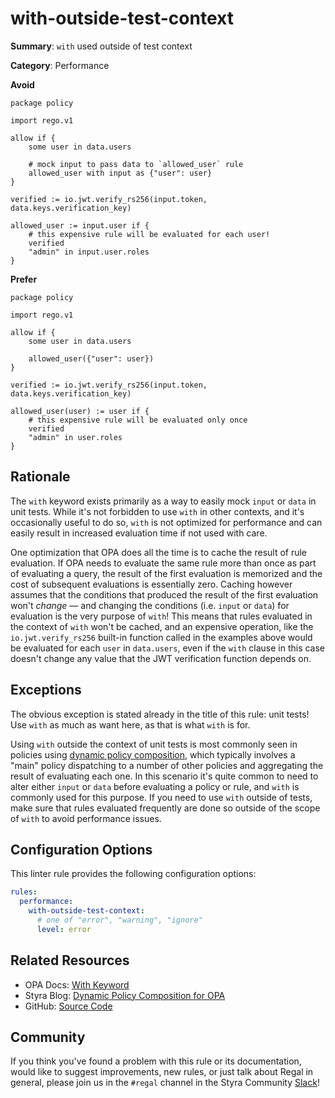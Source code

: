 # with-outside-test-context

**Summary**: `with` used outside of test context

**Category**: Performance

**Avoid**
```rego
package policy

import rego.v1

allow if {
    some user in data.users

    # mock input to pass data to `allowed_user` rule
    allowed_user with input as {"user": user}
}

verified := io.jwt.verify_rs256(input.token, data.keys.verification_key)

allowed_user := input.user if {
    # this expensive rule will be evaluated for each user!
    verified
    "admin" in input.user.roles
}
```

**Prefer**
```rego
package policy

import rego.v1

allow if {
    some user in data.users

    allowed_user({"user": user})
}

verified := io.jwt.verify_rs256(input.token, data.keys.verification_key)

allowed_user(user) := user if {
    # this expensive rule will be evaluated only once
    verified
    "admin" in user.roles
}
```

## Rationale

The `with` keyword exists primarily as a way to easily mock `input` or `data` in unit tests. While it's not forbidden to
use `with` in other contexts, and it's occasionally useful to do so, `with` is not optimized for performance and can
easily result in increased evaluation time if not used with care.

One optimization that OPA does all the time is to cache the result of rule evaluation. If OPA needs to evaluate the same
rule more than once as part of evaluating a query, the result of the first evaluation is memorized and the cost of
subsequent evaluations is essentially zero. Caching however assumes that the conditions that produced the result of the
first evaluation won't _change_ — and changing the conditions (i.e. `input` or `data`) for evaluation is the very
purpose of `with`! This means that rules evaluated in the context of `with` won't be cached, and an expensive operation,
like the `io.jwt.verify_rs256` built-in function called in the examples above would be evaluated for each `user` in
`data.users`, even if the `with` clause in this case doesn't change any value that the JWT verification function depends
on.

## Exceptions

The obvious exception is stated already in the title of this rule: unit tests! Use `with` as much as want here, as that
is what `with` is for.

Using `with` outside the context of unit tests is most commonly seen in policies using
[dynamic policy composition](https://www.styra.com/blog/dynamic-policy-composition-for-opa/), which typically involves
a "main" policy dispatching to a number of other policies and aggregating the result of evaluating each one. In this
scenario it's quite common to need to alter either `input` or `data` before evaluating a policy or rule, and `with` is
commonly used for this purpose. If you need to use `with` outside of tests, make sure that rules evaluated frequently
are done so outside of the scope of `with` to avoid performance issues.

## Configuration Options

This linter rule provides the following configuration options:

```yaml
rules:
  performance:
    with-outside-test-context:
      # one of "error", "warning", "ignore"
      level: error
```

## Related Resources

- OPA Docs: [With Keyword](https://www.openpolicyagent.org/docs/latest/policy-language/#with-keyword)
- Styra Blog: [Dynamic Policy Composition for OPA](https://www.styra.com/blog/dynamic-policy-composition-for-opa/)
- GitHub: [Source Code](https://github.com/StyraInc/regal/blob/main/bundle/regal/rules/performance/with-outside-test-context/with_outside_test_context.rego)

## Community

If you think you've found a problem with this rule or its documentation, would like to suggest improvements, new rules,
or just talk about Regal in general, please join us in the `#regal` channel in the Styra Community
[Slack](https://communityinviter.com/apps/styracommunity/signup)!
